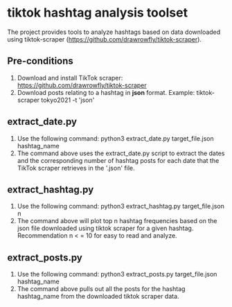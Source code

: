 # tiktok hashtag analysis toolset 
The project provides tools to analyze hashtags based on data downloaded using tiktok-scraper (https://github.com/drawrowfly/tiktok-scraper).

## Pre-conditions
1. Download and install TikTok scraper: https://github.com/drawrowfly/tiktok-scraper
2. Download posts relating to a hashtag in **json** format. Example: tiktok-scraper tokyo2021 -t 'json'

## extract_date.py
1. Use the following command: python3 extract_date.py target_file.json hashtag_name
2. The command above uses the extract_date.py script to extract the dates and the corresponding number of hashtag posts for each date that the TikTok scraper retrieves in the '.json' file.

## extract_hashtag.py
1. Use the following command: python3 extract_hashtag.py target_file.json n
2. The command above will plot top n hashtag frequencies based on the json file downloaded using tiktok scraper for a given hashtag. Recommendation n < = 10 for easy to read and analyze.

## extract_posts.py
1. Use the following command: python3 extract_posts.py target_file.json hashtag_name
2. The command above pulls out all the posts for the hashtag hashtag_name from the downloaded tiktok scraper data. 
